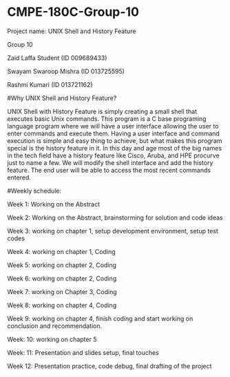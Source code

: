 # CMPE-180C-Group-10
Project name: UNIX Shell and History Feature

Group 10

Zaid Laffa Student (ID 009689433)

Swayam Swaroop Mishra (ID 013725595)

Rashmi Kumari (ID 013721162)

#Why UNIX Shell and History Feature?

UNIX Shell with History Feature is simply creating a small shell that executes basic Unix commands. This program is a C base programing language program where we will have a user interface allowing the user to enter commands and execute them. Having a user interface and command execution is simple and easy thing to achieve, but what makes this program special is the history feature in it. In this day and age most of the big names in the tech field have a history feature like Cisco, Aruba, and HPE procurve just to name a few. We will modify the shell interface and add the history feature. The end user will be able to access the most recent commands entered. 

#Weekly schedule: 

Week 1: Working on the Abstract 

Week 2: Working on the Abstract, brainstorming for solution and code ideas

Week 3: working on chapter 1, setup development environment, setup test codes

Week 4: working on chapter 1, Coding  

Week 5: working on chapter 2, Coding 

Week 6:  working on chapter 2, Coding 

Week 7: working on Chapter 3, Coding 

Week 8: working on chapter 4, Coding 

Week 9: working on chapter 4, finish coding and start working on conclusion and recommendation.

Week: 10: working on chapter 5

Week: 11: Presentation and slides setup, final touches

Week 12: Presentation practice, code debug, final drafting of the project

